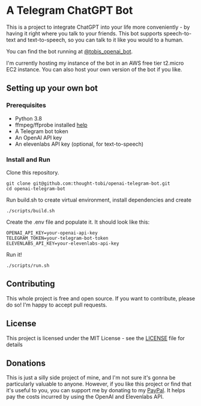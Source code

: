 # A Telegram ChatGPT Bot

This is a project to integrate ChatGPT into your life more conveniently - by having it right where you talk to your friends.
This bot supports speech-to-text and text-to-speech, so you can talk to it like you would to a human.

You can find the bot running at [@tobis_openai_bot](https://t.me/tobis_openai_bot).

I'm currently hosting my instance of the bot in an AWS free tier t2.micro EC2 instance.
You can also host your own version of the bot if you like.

## Setting up your own bot

### Prerequisites

- Python 3.8
- ffmpeg/ffprobe installed [help](https://help.ftrack.com/en/articles/1040538-installing-ffmpeg-and-ffprobe)
- A Telegram bot token
- An OpenAI API key
- An elevenlabs API key (optional, for text-to-speech)

### Install and Run

Clone this repository.

    git clone git@github.com:thought-tobi/openai-telegram-bot.git
    cd openai-telegram-bot

Run build.sh to create virtual environment, install dependencies and create

    ./scripts/build.sh

Create the .env file and populate it. It should look like this:

    OPENAI_API_KEY=your-openai-api-key
    TELEGRAM_TOKEN=your-telegram-bot-token
    ELEVENLABS_API_KEY=your-elevenlabs-api-key

Run it!

    ./scripts/run.sh

## Contributing

This whole project is free and open source. If you want to contribute, please do so! I'm happy to accept pull requests.

## License

This project is licensed under the MIT License - see the [LICENSE](LICENSE) file for details

## Donations

This is just a silly side project of mine, and I'm not sure it's gonna be particularly valuable to anyone.
However, if you like this project or find that it's useful to you, 
you can support me by donating to my [PayPal](https://paypal.me/tobiaswaslowski).
It helps pay the costs incurred by using the OpenAI and Elevenlabs API.